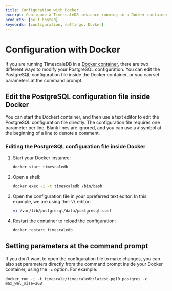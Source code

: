 ```yaml
---
title: Configuration with Docker
excerpt: Configure a TimescaleDB instance running in a Docker container
products: [self_hosted]
keywords: [configuration, settings, Docker]
---
```


# Configuration with Docker

If you are running TimescaleDB in a [Docker container][docker], there are two
different ways to modify your PostgreSQL configuration. You can edit the
PostgreSQL configuration file inside the Docker container, or you can set
parameters at the command prompt.

## Edit the PostgreSQL configuration file inside Docker

You can start the Dockert container, and then use a text editor to edit the
PostgreSQL configuration file directly. The configuration file requires one
parameter per line. Blank lines are ignored, and you can use a `#` symbol at the
beginning of a line to denote a comment.

<Procedure>

### Editing the PostgreSQL configuration file inside Docker

1.  Start your Docker instance:

    ```bash
    docker start timescaledb
    ```

1.  Open a shell:

    ```bash
    docker exec -i -t timescaledb /bin/bash
    ```

1.  Open the configuration file in your opreferred text editor. In this example, we are using ther `Vi` editor:

    ```bash
    vi /var/lib/postgresql/data/postgresql.conf
    ```

1.  Restart the container to reload the configuration:

    ```bash
    docker restart timescaledb
    ```

</Procedure>

## Setting parameters at the command prompt

If you don't want to open the configuration file to make changes, you can also
set parameters directly from the command prompt inside your Docker container,
using the `-c` option. For example:

```
docker run -i -t timescale/timescaledb:latest-pg10 postgres -c max_wal_size=2GB
```

[docker]: /install/latest/installation-docker/
